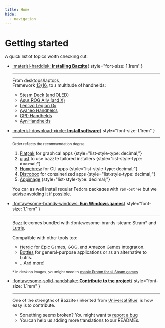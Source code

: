 ```yaml
---
title: Home
hide:
  - navigation
---
```


# Getting started

A quick list of topics worth checking out:

<div class="grid cards _bz" markdown>

- [:material-harddisk: **Installing Bazzite**](General/Installation_Guide/index.md){ style="font-size: 1.1rem" }

  ***

  From [desktops/laptops][install_pc_laptop], <br>Framework [13][frame_13]/[16][frame_16], to a multitude of handhelds:

  - [Steam Deck (and OLED)][install_handheld]
  - [Asus ROG Ally (and X)][install_handheld]
  - [Lenovo Legion Go][install_handheld]
  - [Ayaneo Handhelds][install_handheld]
  - [GPD Handhelds][install_handheld]
  - [Ayn Handhelds][install_handheld]

- [:material-download-circle: **Install software**][installing_software]{ style="font-size: 1.1rem" }

  ***

  <small>Order reflects the recommendation degree.</small>

  1. [Flatpak][flatpak] for graphical apps
     {style="list-style-type: decimal;"}
  2. [ujust][ujust] to use bazzite tailored installers
     {style="list-style-type: decimal;"}
  3. [Homebrew][homebrew] for CLI apps
     {style="list-style-type: decimal;"}
  4. [Distrobox][distrobox] for containerized apps
     {style="list-style-type: decimal;"}
  5. [Appimage][appimage]
     {style="list-style-type: decimal;"}

  You can as well install regular Fedora packages with [`rpm-ostree`][rpm-ostree] but we [advise avoiding it if possible][rpm-ostree_caveats].

- [:fontawesome-brands-windows: **Run Windows games**][run_win_game]{ style="font-size: 1.1rem" }

  ***

  Bazzite comes bundled with :fontawesome-brands-steam: Steam\* and [Lutris](Gaming/Game_Launchers.md#lutris-setup).

  Compatible with other tools too:

  - [Heroic](https://heroicgameslauncher.com/) for Epic Games, GOG, and Amazon Games integration.
  - [Bottles](https://usebottles.com/) for general-purpose applications or as an alternative to Lutris.
  - ...And [more][run_win_game]!

  <small>\* In desktop images, you might need to [enable Proton for all Steam games][enable_proton].</small>

- [:fontawesome-solid-handshake: **Contribute to the project**][contrib]{ style="font-size: 1.1rem" }

  ***

  One of the strengths of Bazzite (inherited from [Universal Blue](https://universal-blue.org/)) is how easy is to contribute.

  - Something seems broken? You might want to [report a bug](General/reporting_bugs.md).
  - You can help us adding more translations to our READMEs.

</div>

[install_pc_laptop]: General/Installation_Guide/Installing_Bazzite_for_Desktop_or_Laptop_Hardware.md
[install_handheld]: General/Installation_Guide/Installing_Bazzite_for_Steam_Deck.md#installation-guide
[frame_13]: General/Installation_Guide/Installing_Bazzite_Framework_Laptop_13.md
[frame_16]: General/Installation_Guide/Installing_Bazzite_for_Framework_Laptop_16.md
[run_win_game]: Installing_and_Managing_Software/index.md#how-do-i-run-windows-applications
[enable_proton]: Gaming/Game_Launchers.md#enabling-proton-for-all-steam-games
[flatpak]: Installing_and_Managing_Software/Flatpak.md
[ujust]: Installing_and_Managing_Software/ujust.md
[rpm-ostree]: Installing_and_Managing_Software/rpm-ostree.md
[distrobox]: Installing_and_Managing_Software/Distrobox.md
[installing_software]: Installing_and_Managing_Software/index.md
[contrib]: General/Contributing_to_Bazzite.md
[homebrew]: Installing_and_Managing_Software/Homebrew.md
[rpm-ostree_caveats]: Installing_and_Managing_Software/rpm-ostree.md#major-caveats-using-rpm-ostree
[steam_game_mode]: Handheld_and_HTPC_edition/Steam_Gaming_Mode.md#what-is-steam-gaming-mode
[appimage]: Installing_and_Managing_Software/AppImage.md
